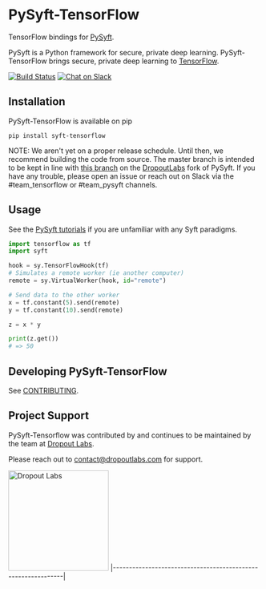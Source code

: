# PySyft-TensorFlow
TensorFlow bindings for [PySyft](https://github.com/openmined/pysyft).

PySyft is a Python framework for secure, private deep learning.  PySyft-TensorFlow brings
secure, private deep learning to [TensorFlow](https://tensorflow.org).

[![Build Status](https://travis-ci.org/OpenMined/PySyft-TensorFlow.svg?branch=master)](https://travis-ci.org/OpenMined/PySyft-TensorFlow)
[![Chat on Slack](https://img.shields.io/badge/chat-on%20slack-7A5979.svg)](https://openmined.slack.com/messages/team_pysyft)

## Installation

PySyft-TensorFlow is available on pip

```
pip install syft-tensorflow
```

NOTE: We aren't yet on a proper release schedule. Until then, we recommend building the code from source. The master branch is intended to be kept in line with [this branch](https://github.com/dropoutlabs/PySyft/tree/dev) on the [DropoutLabs](https://github.com/dropoutlabs/PySyft) fork of PySyft. If you have any trouble, please open an issue or reach out on Slack via the #team_tensorflow or #team_pysyft channels.

## Usage

See the [PySyft tutorials](https://github.com/OpenMined/PySyft/tree/master/examples/tutorials)
if you are unfamiliar with any Syft paradigms.

```python
import tensorflow as tf
import syft

hook = sy.TensorFlowHook(tf)
# Simulates a remote worker (ie another computer)
remote = sy.VirtualWorker(hook, id="remote")

# Send data to the other worker
x = tf.constant(5).send(remote)
y = tf.constant(10).send(remote)

z = x * y

print(z.get())
# => 50
```

## Developing PySyft-TensorFlow

See [CONTRIBUTING](./CONTRIBUTING.md).

## Project Support

PySyft-Tensorflow was contributed by and continues to be maintained by the team at [Dropout Labs](https://dropoutlabs.com).

Please reach out to contact@dropoutlabs.com for support.

[<img src="https://raw.githubusercontent.com/dropoutlabs/files/master/dropout-labs-logo-white-2500.png" alt="Dropout Labs" width="200"/>](https://dropoutlabs.com/)
|--------------------------------------------------------------|
